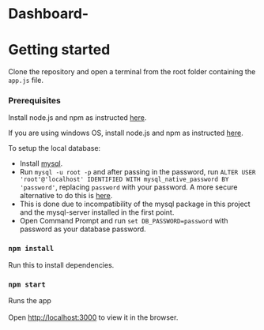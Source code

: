 # Dashboard-



# Getting started
Clone the repository and open a terminal from the root folder containing the `app.js` file.

### Prerequisites
Install node.js and npm as instructed [here](https://blog.teamtreehouse.com/install-node-js-npm-mac).<br>

If you are using windows OS, install node.js and npm as instructed [here](https://blog.teamtreehouse.com/install-node-js-npm-windows).

To setup the local database:<br>
- Install [mysql](https://dev.mysql.com/downloads/).
- Run `mysql -u root -p` and after passing in the password, run `ALTER USER 'root'@'localhost' IDENTIFIED WITH mysql_native_password BY 'password'`, replacing `password` with your password. A more secure alternative to do this is [here](https://stackoverflow.com/a/51918364).
- This is done due to incompatibility of the mysql package in this project and the mysql-server installed in the first point.
- Open Command Prompt and run `set DB_PASSWORD=password` with password as your database password.


### `npm install`
Run this to install dependencies.

### `npm start`
Runs the app<br><br>
Open [http://localhost:3000](http://localhost:3000) to view it in the browser.
